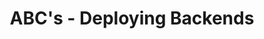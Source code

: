 ---
layout: post
title: ABC's - Deploying Backends
tags: ["ABC's", "Deployment", "Infrastructure"]
published: false
---